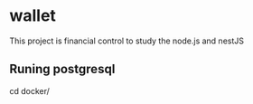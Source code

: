 # wallet
This project is financial control to study the node.js and nestJS


## Runing postgresql

cd docker/
